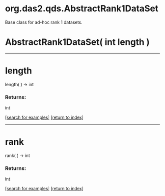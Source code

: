 # org.das2.qds.AbstractRank1DataSet

Base class for ad-hoc rank 1 datasets.

# AbstractRank1DataSet( int length )


***
<a name="length"></a>
# length
length(  ) &rarr; int



### Returns:
int


<a href="https://github.com/autoplot/dev/search?q=length&unscoped_q=length">[search for examples]</a>
<a href="https://github.com/autoplot/documentation/blob/master/javadoc/index-all.md">[return to index]</a>

***
<a name="rank"></a>
# rank
rank(  ) &rarr; int



### Returns:
int


<a href="https://github.com/autoplot/dev/search?q=rank&unscoped_q=rank">[search for examples]</a>
<a href="https://github.com/autoplot/documentation/blob/master/javadoc/index-all.md">[return to index]</a>

